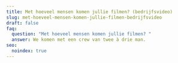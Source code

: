 ```yaml
---
title: Met hoeveel mensen komen jullie filmen? (bedrijfsvideo)
slug: met-hoeveel-mensen-komen-jullie-filmen-bedrijfsvideo
draft: false
faq:
  question: "Met hoeveel mensen komen jullie filmen? "
  answer: We komen met een crew van twee à drie man.
seo:
  noindex: true
---
```


